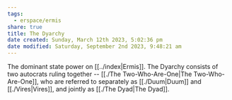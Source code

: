 ```yaml
---
tags:
  - erspace/ermis
share: true
title: The Dyarchy
date created: Sunday, March 12th 2023, 5:02:36 pm
date modified: Saturday, September 2nd 2023, 9:48:21 am
---
```


The dominant state power on [[../index|Ermis]]. The Dyarchy consists of two autocrats ruling together -- [[./The Two-Who-Are-One|The Two-Who-Are-One]], who are referred to separately as [[./Duum|Duum]] and [[./Vires|Vires]], and jointly as [[./The Dyad|The Dyad]]. 
